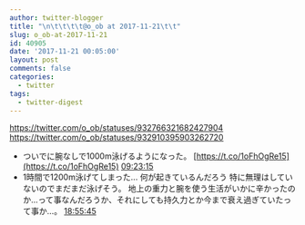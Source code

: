 ```yaml
---
author: twitter-blogger
title: "\n\t\t\t\t@o_ob at 2017-11-21\t\t"
slug: o_ob-at-2017-11-21
id: 40905
date: '2017-11-21 00:05:00'
layout: post
comments: false
categories:
  - twitter
tags:
  - twitter-digest
---
```


https://twitter.com/o_ob/statuses/932766321682427904 https://twitter.com/o_ob/statuses/932910395903262720  

*   ついでに腕なしで1000m泳げるようになった。 [https://t.co/1oFhOgRe15](https://t.co/1oFhOgRe15) [09:23:15](https://twitter.com/o_ob/statuses/932766321682427904)
*   1時間で1200m泳げてしまった... 何が起きているんだろう 特に無理はしていないのでまだまだ泳げそう。 地上の重力と腕を使う生活がいかに辛かったのか...って事なんだろうか、それにしても持久力とか今まで衰え過ぎていたって事か…。 [18:55:45](https://twitter.com/o_ob/statuses/932910395903262720)